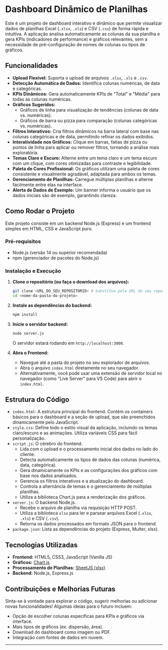 # Dashboard Dinâmico de Planilhas

Este é um projeto de dashboard interativo e dinâmico que permite visualizar dados de planilhas Excel (`.xlsx`, `.xls`) e CSV (`.csv`) de forma rápida e intuitiva. A aplicação analisa automaticamente as colunas da sua planilha e gera KPIs (indicadores de performance) e gráficos relevantes, sem a necessidade de pré-configuração de nomes de colunas ou tipos de gráficos.

## Funcionalidades

* **Upload Flexível:** Suporta o upload de arquivos `.xlsx`, `.xls` e `.csv`.
* **Detecção Automática de Dados:** Identifica colunas numéricas, de data e categóricas.
* **KPIs Dinâmicos:** Gera automaticamente KPIs de "Total" e "Média" para todas as colunas numéricas.
* **Gráficos Sugeridos:**
    * Gráficos de linha para visualização de tendências (colunas de data vs. numéricas).
    * Gráficos de barra ou pizza para comparação (colunas categóricas vs. numéricas).
* **Filtros Interativos:** Cria filtros dinâmicos na barra lateral com base nas colunas categóricas e de data, permitindo refinar os dados exibidos.
* **Interatividade nos Gráficos:** Clique em barras, fatias de pizza ou pontos de linha para aplicar ou remover filtros, tornando a análise mais exploratória.
* **Temas Claro e Escuro:** Alterne entre um tema claro e um tema escuro com um clique, com cores otimizadas para contraste e legibilidade.
* **Paleta de Cores Profissional:** Os gráficos utilizam uma paleta de cores consistente e visualmente agradável, adaptada para ambos os temas.
* **Gerenciamento de Planilhas:** Carregue múltiplas planilhas e alterne facilmente entre elas na interface.
* **Alerta de Dados de Exemplo:** Um banner informa o usuário que os dados iniciais são de exemplo, garantindo clareza.

## Como Rodar o Projeto

Este projeto consiste em um backend Node.js (Express) e um frontend simples em HTML, CSS e JavaScript puro.

### Pré-requisitos

* Node.js (versão 14 ou superior recomendada)
* npm (gerenciador de pacotes do Node.js)

### Instalação e Execução

1.  **Clone o repositório (ou faça o download dos arquivos):**
    ```bash
    git clone <URL_DO_SEU_REPOSITORIO> # Substitua pela URL do seu repositório
    cd <nome-da-pasta-do-projeto>
    ```
2.  **Instale as dependências do backend:**
    ```bash
    npm install
    ```
3.  **Inicie o servidor backend:**
    ```bash
    node server.js
    ```
    O servidor estará rodando em `http://localhost:3000`.

4.  **Abra o Frontend:**
    * Navegue até a pasta do projeto no seu explorador de arquivos.
    * Abra o arquivo `index.html` diretamente no seu navegador.
    * Alternativamente, você pode usar uma extensão de servidor local no navegador (como "Live Server" para VS Code) para abrir o `index.html`.

## Estrutura do Código

* `index.html`: A estrutura principal do frontend. Contém os containers básicos para o dashboard e a seção de upload, que são preenchidos dinamicamente pelo JavaScript.
* `style.css`: Define todo o estilo visual da aplicação, incluindo os temas claro/escuro e as animações. Utiliza variáveis CSS para fácil personalização.
* `script.js`: O cérebro do frontend.
    * Lida com o upload e o processamento inicial dos dados no lado do cliente.
    * Detecta automaticamente os tipos de dados das colunas (numérica, data, categórica).
    * Gera dinamicamente os KPIs e as configurações dos gráficos com base nos dados analisados.
    * Gerencia os filtros interativos e a atualização do dashboard.
    * Controla a alternância de temas e o gerenciamento de múltiplas planilhas.
    * Utiliza a biblioteca Chart.js para a renderização dos gráficos.
* `server.js`: O backend Node.js.
    * Recebe o arquivo de planilha via requisição HTTP POST.
    * Utiliza a biblioteca `xlsx` para ler e parsear arquivos Excel (`.xlsx`, `.xls`) e CSV (`.csv`).
    * Retorna os dados processados em formato JSON para o frontend.
* `package.json`: Lista as dependências do projeto (Express, Multer, xlsx).

## Tecnologias Utilizadas

* **Frontend:** HTML5, CSS3, JavaScript (Vanilla JS)
* **Gráficos:** [Chart.js](https://www.chartjs.org/)
* **Processamento de Planilhas:** [SheetJS (xlsx)](https://sheetjs.com/)
* **Backend:** Node.js, Express.js

## Contribuições e Melhorias Futuras

Sinta-se à vontade para explorar o código, sugerir melhorias ou adicionar novas funcionalidades! Algumas ideias para o futuro incluem:

* Opção de escolher colunas específicas para KPIs e gráficos via interface.
* Mais tipos de gráficos (ex: dispersão, área).
* Download do dashboard como imagem ou PDF.
* Integração com fontes de dados em nuvem.

---